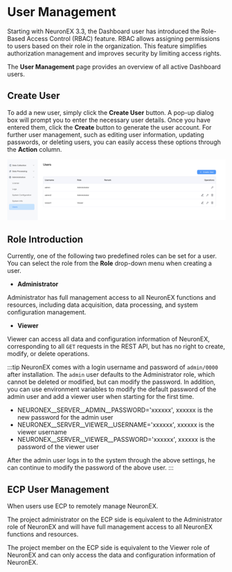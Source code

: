# User Management

Starting with NeuronEX 3.3, the Dashboard user has introduced the Role-Based Access Control (RBAC) feature. RBAC allows assigning permissions to users based on their role in the organization. This feature simplifies authorization management and improves security by limiting access rights.

The **User Management** page provides an overview of all active Dashboard users.

## Create User

To add a new user, simply click the **Create User** button. A pop-up dialog box will prompt you to enter the necessary user details. Once you have entered them, click the **Create** button to generate the user account. For further user management, such as editing user information, updating passwords, or deleting users, you can easily access these options through the **Action** column.

![alt text](_assets/user_info_en.png)

## Role Introduction

Currently, one of the following two predefined roles can be set for a user. You can select the role from the **Role** drop-down menu when creating a user.
- **Administrator**

Administrator has full management access to all NeuronEX functions and resources, including data acquisition, data processing, and system configuration management.

- **Viewer**

Viewer can access all data and configuration information of NeuronEX, corresponding to all `GET` requests in the REST API, but has no right to create, modify, or delete operations.

:::tip
NeuronEX comes with a login username and password of `admin/0000` after installation. The `admin` user defaults to the Administrator role, which cannot be deleted or modified, but can modify the password.
In addition, you can use environment variables to modify the default password of the admin user and add a viewer user when starting for the first time.
- NEURONEX__SERVER__ADMIN__PASSWORD='xxxxxx', xxxxxx is the new password for the admin user
- NEURONEX__SERVER__VIEWER__USERNAME='xxxxxx', xxxxxx is the viewer username
- NEURONEX__SERVER__VIEWER__PASSWORD='xxxxxx', xxxxxx is the password of the viewer user

After the admin user logs in to the system through the above settings, he can continue to modify the password of the above user.
:::

## ECP User Management

When users use ECP to remotely manage NeuronEX.

The project administrator on the ECP side is equivalent to the Administrator role of NeuronEX and will have full management access to all NeuronEX functions and resources. 

The project member on the ECP side is equivalent to the Viewer role of NeuronEX and can only access the data and configuration information of NeuronEX.